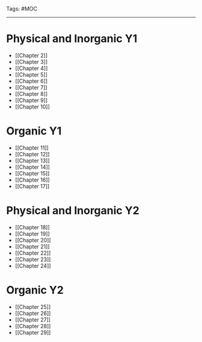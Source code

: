 Tags: #MOC 

---
# Physical and Inorganic Y1
- [[Chapter 2]]
- [[Chapter 3]]
- [[Chapter 4]]
- [[Chapter 5]]
- [[Chapter 6]]
- [[Chapter 7]]
- [[Chapter 8]]
- [[Chapter 9]]
- [[Chapter 10]]

# Organic Y1
- [[Chapter 11]]
- [[Chapter 12]]
- [[Chapter 13]]
- [[Chapter 14]]
- [[Chapter 15]]
- [[Chapter 16]]
- [[Chapter 17]]

# Physical and Inorganic Y2
- [[Chapter 18]]
- [[Chapter 19]]
- [[Chapter 20]]
- [[Chapter 21]]
- [[Chapter 22]]
- [[Chapter 23]]
- [[Chapter 24]]

# Organic Y2
- [[Chapter 25]]
- [[Chapter 26]]
- [[Chapter 27]]
- [[Chapter 28]]
- [[Chapter 29]]